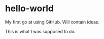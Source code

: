 # hello-world
My first go at using GitHub. Will contain ideas.


This is what I was supposed to do.
